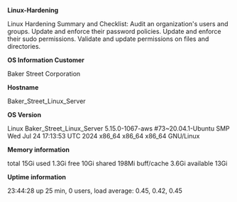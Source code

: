 **Linux-Hardening**

Linux Hardening Summary and Checklist: Audit an organization's users and groups. Update and enforce their password policies. Update and enforce their sudo permissions. Validate and update permissions on files and directories.

**OS Information Customer**

Baker Street Corporation

**Hostname**

Baker_Street_Linux_Server

**OS Version**

Linux Baker_Street_Linux_Server 5.15.0-1067-aws #73~20.04.1-Ubuntu SMP Wed Jul 24 17:13:53 UTC 2024 x86_64 x86_64 x86_64 GNU/Linux

**Memory information**

total 15Gi
used 1.3Gi
free 10Gi
shared 198Mi
buff/cache 3.6Gi
available 13Gi

**Uptime information**

23:44:28 up 25 min, 0 users, load average: 0.45, 0.42, 0.45
